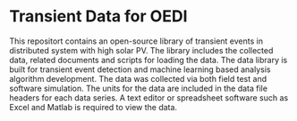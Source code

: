# Transient Data for OEDI
This repositort contains an open-source library of transient events in distributed system with high solar PV. The library includes the collected data, related documents and scripts for loading the data. The data library is built for transient event detection and machine learning based analysis algorithm development. The data was collected via both field test and software simulation. The units for the data are included in the data file headers for each data series. A text editor or spreadsheet software such as Excel and Matlab is required to view the data.
